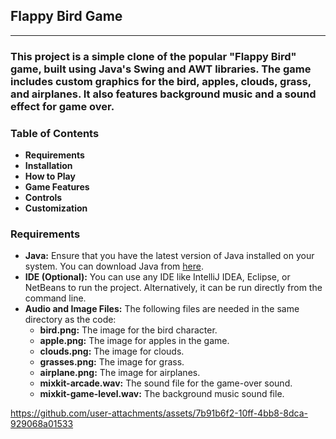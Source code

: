 <h2><b>Flappy Bird Game</b></h2>
<hr>
<p><h3>This project is a simple clone of the popular "Flappy Bird" game, built using Java's Swing and AWT libraries. The game includes custom graphics for the bird, apples, clouds, grass, and airplanes. It also features background music and a sound effect for game over.</h3></p>

<h3><b>Table of Contents</b></h3>
  <ul>
    <li><strong>Requirements</strong></li>
    <li><strong>Installation</strong></li>
    <li><strong>How to Play</strong></li>
    <li><strong>Game Features</strong></li>
    <li><strong>Controls</strong></li>
    <li><strong>Customization</strong></li>
</ul>
<h3><b>Requirements</b></h3>
<ul>
    <li><strong>Java:</strong> Ensure that you have the latest version of Java installed on your system. You can download Java from <a href="https://www.java.com">here</a>.</li>
    <li><strong>IDE (Optional):</strong> You can use any IDE like IntelliJ IDEA, Eclipse, or NetBeans to run the project. Alternatively, it can be run directly from the command line.</li>
    <li><strong>Audio and Image Files:</strong> The following files are needed in the same directory as the code:
        <ul>
            <li><strong>bird.png:</strong> The image for the bird character.</li>
            <li><strong>apple.png:</strong> The image for apples in the game.</li>
            <li><strong>clouds.png:</strong> The image for clouds.</li>
            <li><strong>grasses.png:</strong> The image for grass.</li>
            <li><strong>airplane.png:</strong> The image for airplanes.</li>
            <li><strong>mixkit-arcade.wav:</strong> The sound file for the game-over sound.</li>
            <li><strong>mixkit-game-level.wav:</strong> The background music sound file.</li>
        </ul>
    </li>
</ul>


https://github.com/user-attachments/assets/7b91b6f2-10ff-4bb8-8dca-929068a01533

